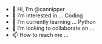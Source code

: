 - 👋 Hi, I’m @cannipper
- 👀 I’m interested in ... Coding
- 🌱 I’m currently learning ... Python
- 💞️ I’m looking to collaborate on ...
- 📫 How to reach me ...

<!---
cannipper/cannipper is a ✨ special ✨ repository because its `README.md` (this file) appears on your GitHub profile.
You can click the Preview link to take a look at your changes.
--->

